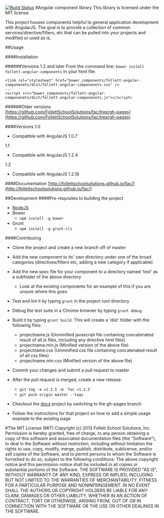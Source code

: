 [![Build Status](https://travis-ci.org/FollettSchoolSolutions/fac.png?branch=master)](https://travis-ci.org/FollettSchoolSolutions/fac)
#Angular component library
This library is licensed under the MIT license.

This project houses components helpful to general application development with AngularJS.  The goal is to provide a collection of common services/directive/filters, etc that can be pulled into your projects and modified or used as is.

##Usage

####Installation

######Versions 1.2 and later
From the command line: `bower install follett-angular-components`
In your html file:

    <link rel="stylesheet" href="bower_components/follett-angular-componenets/dist/follett-angular-componenets.css" />
    ...
    <script src="bower_components/follett-angular-componenets/dist/follett-angular-componenets.js"></script>

######Older versions
[https://github.com/FollettSchoolSolutions/fac/tree/gh-pages](https://github.com/FollettSchoolSolutions/fac/tree/gh-pages)

####Versions
1.0

* Compatible with AngularJS 1.0.7

1.1

* Compatible with AngularJS 1.2.4

1.2

* Compatible with AngularJS 1.2.18

####Documentation
[http://follettschoolsolutions.github.io/fac/](http://follettschoolsolutions.github.io/fac/)

##Development
####Pre-requisites to building the project
* [NodeJS](http://nodejs.org/)
* Bower
  * `npm install -g bower`
* Grunt
  * `npm install -g grunt-cli`

####Contributing

* Clone the project and create a new branch off of master
* Add the new component to its' own directory under one of the broad categories (directives/filters etc, adding a new category if applicable)
* Add the new spec file for your component to a directory named 'test' as a subfolder of the above directory
  * Look at the existing components for an example of this if you are unsure where this goes
* Test and lint it by typing `grunt` in the project root directory
* Debug the test suite in a Chrome browser by typing `grunt debug`
* Build it by typing `grunt build`. This will create a 'dist' folder with the following files:
  * projectname.js (Unminified javascript file containing concatenated result of all js files, including any directive html files)
  * projectname.min.js (Minified version of the above file)
  * projectname.css  (Unminified css file containing concatenated result of all css files)
  * projectname.min.css  (Minified version of the above file)
* Commit your changes and submit a pull request to master
* After the pull request is merged, create a new release:
  * `git tag -a v1.3.5 -m 'fac v1.3.5'`
  * `git push origin master --tags`

* Checkout the [docs](https://github.com/FollettSchoolSolutions/fac/tree/gh-pages) project by switching to the gh-pages branch
* Follow the instructions for that project on how to add a simple usage example to the existing page


#The MIT License (MIT)
Copyright (c) 2013 Follett School Solutions, Inc.
Permission is hereby granted, free of charge, to any person obtaining a copy
of this software and associated documentation files (the "Software"), to deal
in the Software without restriction, including without limitation the rights
to use, copy, modify, merge, publish, distribute, sublicense, and/or sell
copies of the Software, and to permit persons to whom the Software is
furnished to do so, subject to the following conditions:
The above copyright notice and this permission notice shall be included in
all copies or substantial portions of the Software.
THE SOFTWARE IS PROVIDED "AS IS", WITHOUT WARRANTY OF ANY KIND, EXPRESS OR
IMPLIED, INCLUDING BUT NOT LIMITED TO THE WARRANTIES OF MERCHANTABILITY,
FITNESS FOR A PARTICULAR PURPOSE AND NONINFRINGEMENT. IN NO EVENT SHALL THE
AUTHORS OR COPYRIGHT HOLDERS BE LIABLE FOR ANY CLAIM, DAMAGES OR OTHER
LIABILITY, WHETHER IN AN ACTION OF CONTRACT, TORT OR OTHERWISE, ARISING FROM,
OUT OF OR IN CONNECTION WITH THE SOFTWARE OR THE USE OR OTHER DEALINGS IN
THE SOFTWARE.

